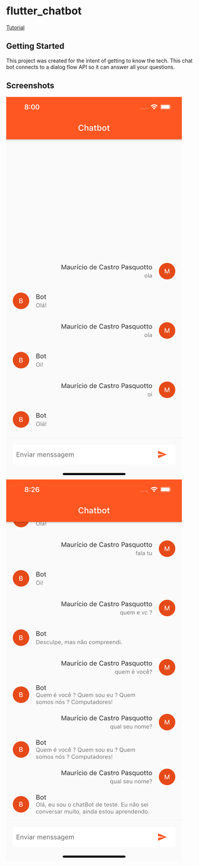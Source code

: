 # flutter_chatbot

[Tutorial](https://medium.com/flutter-comunidade-br/criando-um-chatbot-com-flutter-e-dialogflow-f828e5301101)

## Getting Started

This project was created for the intent of getting to know the tech.
This chat bot connects to a dialog flow API so it can answer all your questions.

## Screenshots

![SS1](./screenshots/ss1.png)
![SS2](./screenshots/ss2.png)